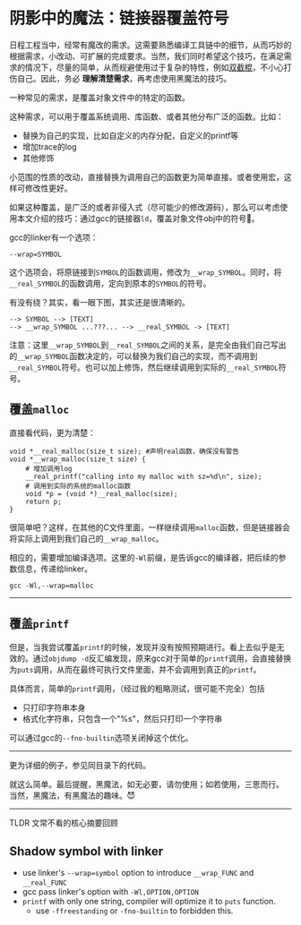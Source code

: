 # 阴影中的魔法：链接器覆盖符号

日程工程当中，经常有魔改的需求。这需要熟悉编译工具链中的细节，从而巧妙的根据需求，小改动、可扩展的完成要求。当然，我们同时希望这个技巧，在满足需求的情况下，尽量的简单，从而规避使用过于复杂的特性，例如[双截棍](https://www.runoob.com/w3cnote/if-programming-languages-were-weapons.html)，不小心打伤自己。因此，务必 **理解清楚需求**，再考虑使用黑魔法的技巧。

一种常见的需求，是覆盖对象文件中的特定的函数。

这种需求，可以用于覆盖系统调用、库函数、或者其他分布广泛的函数。比如：

- 替换为自己的实现，比如自定义的内存分配，自定义的printf等
- 增加trace的log
- 其他修饰

小范围的性质的改动，直接替换为调用自己的函数更为简单直接。或者使用宏，这样可修改性更好。

如果这种覆盖，是广泛的或者非侵入式（尽可能少的修改源码），那么可以考虑使用本文介绍的技巧：通过gcc的链接器`ld`，覆盖对象文件obj中的符号🔣。

gcc的linker有一个选项：

    --wrap=SYMBOL

这个选项会，将原链接到`SYMBOL`的函数调用，修改为`__wrap_SYMBOL`。同时，将`__real_SYMBOL`的函数调用，定向到原本的`SYMBOL`的符号。

有没有绕？其实，看一眼下图，其实还是很清晰的。

    --> SYMBOL --> [TEXT]
    --> __wrap_SYMBOL ...???... --> __real_SYMBOL -> [TEXT]

注意：这里`__wrap_SYMBOL`到`__real_SYMBOL`之间的关系，是完全由我们自己写出的`__wrap_SYMBOL`函数决定的，可以替换为我们自己的实现，而不调用到`__real_SYMBOL`符号。也可以加上修饰，然后继续调用到实际的`__real_SYMBOL`符号。

## 覆盖`malloc`

直接看代码，更为清楚：

    void *__real_malloc(size_t size); #声明real函数，确保没有警告
    void *__wrap_malloc(size_t size) {
        # 增加调用log
        __real_printf("calling into my malloc with sz=%d\n", size);
        # 调用到实际的系统的malloc函数
        void *p = (void *)__real_malloc(size);
        return p;
    }

很简单吧？这样，在其他的C文件里面，一样继续调用`malloc`函数，但是链接器会将实际上调用到我们自己的`__wrap_malloc`。

相应的，需要增加编译选项。这里的`-Wl`前缀，是告诉gcc的编译器，把后续的参数信息，传递给linker。

    gcc -Wl,--wrap=malloc

----

## 覆盖`printf`

但是，当我尝试覆盖`printf`的时候，发现并没有按照预期进行。看上去似乎是无效的。通过`objdump -d`反汇编发现，原来gcc对于简单的`printf`调用，会直接替换为`puts`调用，从而在最终可执行文件里面，并不会调用到真正的`printf`。

具体而言，简单的`printf`调用，（经过我的粗略测试，很可能不完全）包括

- 只打印字符串本身
- 格式化字符串，只包含一个"%s"，然后只打印一个字符串

可以通过gcc的`--fno-builtin`选项关闭掉这个优化。

----

更为详细的例子，参见同目录下的代码。

就这么简单。最后提醒，黑魔法，如无必要，请勿使用；如若使用，三思而行。
当然，黑魔法，有黑魔法的趣味。😈

----

TLDR 文常不看的核心摘要回顾

## Shadow symbol with linker

- use linker's `--wrap=symbol` option to introduce `__wrap_FUNC` and `__real_FUNC`
- gcc pass linker's option with `-Wl,OPTION,OPTION`
- `printf` with only one string, compiler will optimize it to `puts` function.
  - use `-ffreestanding` or `-fno-builtin` to forbidden this.
